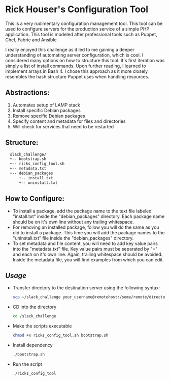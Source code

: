 # Rick Houser's Configuration Tool

This is a very rudimentary configuration management tool. This tool can be used
to configure servers for the production service of a simple PHP application. This tool is modeled after professional tools such as Puppet, Chef, Fabric and Ansible.

I really enjoyed this challenge as it led to me gaining a deeper understanding of automating server configuration, which is cool. I considered many options on how to structure this tool. It's first iteration was simply a list of install commands. Upon further reading, I learned to implement arrays in Bash 4. I chose this approach as it more closely resembles the hash structure Puppet uses when handling resources.

## Abstractions:

1. Automates setup of LAMP stack
1. Install specific Debian packages
1. Remove specific Debian packages
1. Specify content and metadata for files and directories
1. Will check for services that need to be restarted

## Structure:
``` bash
  slack_challenge/
  +-- bootstrap.sh
  +-- ricks_config_tool.sh
  +-- metadata.txt
  +-- debian_packages
      +-- install.txt
      +-- uninstall.txt
```

## How to Configure:

* To install a package, add the package name to the text file labeled "install.txt" inside the "debian_packages" directory. Each package name should be on it's own line without any trailing whitespace.
* For removing an installed package, follow you will do the same as you did to install a package. This time you will add the package names to the "uninstall.txt" file inside the "debian_packages" directory.
* To set metadata and file content, you will need to add key value pairs into the "metadata.txt" file. Key value pairs must be separated by "=" and each on it's own line. Again, trailing whitespace should be avoided. Inside the metadata file, you will find examples from which you can edit.

## **_Usage_**

* Transfer directory to the destination server using the following syntax:

  ```bash
  scp ~/slack_challenge your_username@remotehost:/some/remote/directory
  ```

* CD into the directory

  ```bash
  cd /slack_challenge
  ```

* Make the scripts executable

  ```bash
  chmod +x ricks_config_tool.sh bootstrap.sh
  ```

* Install dependency

  ```bash
  ./bootstrap.sh
  ```

* Run the script

  ```bash
  ./ricks_config_tool
  ```
